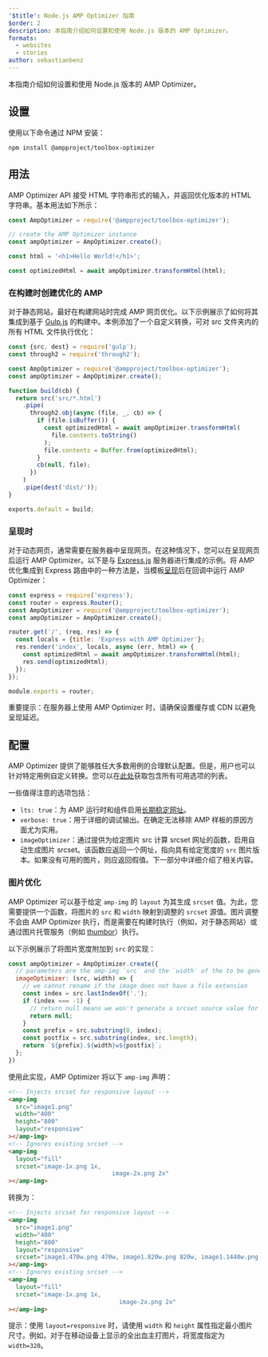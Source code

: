 ```yaml
---
'$title': Node.js AMP Optimizer 指南
$order: 2
description: 本指南介绍如何设置和使用 Node.js 版本的 AMP Optimizer。
formats:
  - websites
  - stories
author: sebastianbenz
---
```


本指南介绍如何设置和使用 Node.js 版本的 AMP Optimizer。

## 设置

使用以下命令通过 NPM 安装：

```shell
npm install @ampproject/toolbox-optimizer
```

## 用法

AMP Optimizer API 接受 HTML 字符串形式的输入，并返回优化版本的 HTML 字符串。基本用法如下所示：

```js
const AmpOptimizer = require('@ampproject/toolbox-optimizer');

// create the AMP Optimizer instance
const ampOptimizer = AmpOptimizer.create();

const html = '<h1>Hello World!</h1>';

const optimizedHtml = await ampOptimizer.transformHtml(html);
```

### 在构建时创建优化的 AMP

对于静态网站，最好在构建网站时完成 AMP 网页优化。以下示例展示了如何将其集成到基于 [Gulp.js](https://gulpjs.com/) 的构建中。本例添加了一个自定义转换，可对 src 文件夹内的所有 HTML 文件执行优化：

```js
const {src, dest} = require('gulp');
const through2 = require('through2');

const AmpOptimizer = require('@ampproject/toolbox-optimizer');
const ampOptimizer = AmpOptimizer.create();

function build(cb) {
  return src('src/*.html')
    .pipe(
      through2.obj(async (file, _, cb) => {
        if (file.isBuffer()) {
          const optimizedHtml = await ampOptimizer.transformHtml(
            file.contents.toString()
          );
          file.contents = Buffer.from(optimizedHtml);
        }
        cb(null, file);
      })
    )
    .pipe(dest('dist/'));
}

exports.default = build;
```

### 呈现时

对于动态网页，通常需要在服务器中呈现网页。在这种情况下，您可以在呈现网页后运行 AMP Optimizer。以下是与 [Express.js](https://expressjs.com/) 服务器进行集成的示例。将 AMP 优化集成到 Express 路由中的一种方法是，当模板[呈现](https://expressjs.com/en/api.html#app.render)后在回调中运行 AMP Optimizer：

```js
const express = require('express');
const router = express.Router();
const AmpOptimizer = require('@ampproject/toolbox-optimizer');
const ampOptimizer = AmpOptimizer.create();

router.get('/', (req, res) => {
  const locals = {title: 'Express with AMP Optimizer'};
  res.render('index', locals, async (err, html) => {
    const optimizedHtml = await ampOptimizer.transformHtml(html);
    res.send(optimizedHtml);
  });
});

module.exports = router;
```

重要提示：在服务器上使用 AMP Optimizer 时，请确保设置缓存或 CDN 以避免呈现延迟。

## 配置

AMP Optimizer 提供了能够胜任大多数用例的合理默认配置。但是，用户也可以针对特定用例自定义转换。您可以在[此处](https://github.com/ampproject/amp-toolbox/tree/main/packages/optimizer#options)获取包含所有可用选项的列表。

一些值得注意的选项包括：

- `lts: true`：为 AMP 运行时和组件启用[长期稳定网址](https://github.com/ampproject/amphtml/blob/main/contributing/lts-release.md)。
- `verbose: true`：用于详细的调试输出。在确定无法移除 AMP 样板的原因方面尤为实用。
- `imageOptimizer`：通过提供为给定图片 src 计算 srcset 网址的函数，启用自动生成图片 srcset。该函数应返回一个网址，指向具有给定宽度的 `src` 图片版本。如果没有可用的图片，则应返回假值。下一部分中详细介绍了相关内容。

### 图片优化

AMP Optimizer 可以基于给定 `amp-img` 的 `layout` 为其生成 `srcset` 值。为此，您需要提供一个函数，将图片的 `src` 和 `width` 映射到调整的 `srcset` 源值。图片调整不会由 AMP Optimizer 执行，而是需要在构建时执行（例如，对于静态网站）或通过图片托管服务（例如 [thumbor](https://github.com/thumbor/thumbor)）执行。

以下示例展示了将图片宽度附加到 `src` 的实现：

```js
const ampOptimizer = AmpOptimizer.create({
  // parameters are the amp-img `src` and the `width` of the to be generated srcset source value
  imageOptimizer: (src, width) => {
    // we cannot rename if the image does not have a file extension
    const index = src.lastIndexOf('.');
    if (index === -1) {
      // return null means we won't generate a srcset source value for this width
      return null;
    }
    const prefix = src.substring(0, index);
    const postfix = src.substring(index, src.length);
    return `${prefix}.${width}w${postfix}`;
  };
})
```

使用此实现，AMP Optimizer 将以下 `amp-img` 声明：

```html
<!-- Injects srcset for responsive layout -->
<amp-img
  src="image1.png"
  width="400"
  height="800"
  layout="responsive"
></amp-img>
<!-- Ignores existing srcset -->
<amp-img
  layout="fill"
  srcset="image-1x.png 1x,
                             image-2x.png 2x"
></amp-img>
```

转换为：

```html
<!-- Injects srcset for responsive layout -->
<amp-img
  src="image1.png"
  width="400"
  height="800"
  layout="responsive"
  srcset="image1.470w.png 470w, image1.820w.png 820w, image1.1440w.png 1440w"
></amp-img>
<!-- Ignores existing srcset -->
<amp-img
  layout="fill"
  srcset="image-1x.png 1x,
                               image-2x.png 2x"
></amp-img>
```

提示：使用 `layout=responsive` 时，请使用 `width` 和 `height` 属性指定最小图片尺寸。例如，对于在移动设备上显示的全出血主打图片，将宽度指定为 `width=320`。
